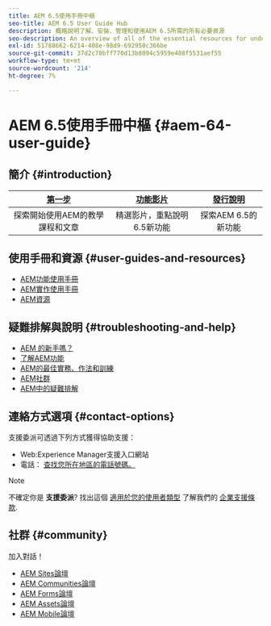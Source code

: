 ```yaml
---
title: AEM 6.5使用手冊中樞
seo-title: AEM 6.5 User Guide Hub
description: 概略說明了解、安裝、管理和使用AEM 6.5所需的所有必要資源
seo-description: An overview of all of the essential resources for understanding, installing, managing, and using AEM 6.5
exl-id: 51788662-6214-408e-98d9-692950c366be
source-git-commit: 37d2c70bff770d13b8094c5959e488f5531aef55
workflow-type: tm+mt
source-wordcount: '214'
ht-degree: 7%

---
```


# AEM 6.5使用手冊中樞 {#aem-64-user-guide}

## 簡介 {#introduction}

| [第一步](https://helpx.adobe.com/tw/experience-manager/get-started.html) | [功能影片](https://helpx.adobe.com/experience-manager/kt/index/aem-6-5-videos.html) | [發行說明](https://helpx.adobe.com/tw/experience-manager/6-5/release-notes.html) |
|:-:|:-:|:-:|
| 探索開始使用AEM的教學課程和文章 | 精選影片，重點說明6.5新功能 | 探索AEM 6.5的新功能 |

## 使用手冊和資源 {#user-guides-and-resources}

* [AEM功能使用手冊](capabilities.md)
* [AEM實作使用手冊](implementation.md)
* [AEM資源](resources.md)

## 疑難排解與說明 {#troubleshooting-and-help}

* [AEM 的新手嗎？](new.md)
* [了解AEM功能](learn.md)
* [AEM的最佳實務、作法和訓練](best-practice.md)
* [AEM社群](community.md)
* [AEM中的疑難排解](troubleshooting.md)

## 連絡方式選項 {#contact-options}

支援委派可透過下列方式獲得協助支援：

* Web:Experience Manager支援入口網站
* 電話： [查找您所在地區的電話號碼。](https://helpx.adobe.com/contact/dma-external/DMACustomeCareRegionalPhoneNumbers.html)

>[!NOTE]
>
>不確定你是 **支援委派**? 找出這個 [適用於您的使用者類型](https://helpx.adobe.com/experience-cloud/supported-users.html) 了解我們的 [企業支援條款](https://helpx.adobe.com/support/programs/enterprise-support-terms.html).

## 社群 {#community}

加入對話！

* [AEM Sites論壇](https://help-forums.adobe.com/content/adobeforums/en/experience-manager-forum/adobe-experience-manager.html)
* [AEM Communities論壇](https://help-forums.adobe.com/content/adobeforums/en/experience-manager-forum/aem-communities.html)
* [AEM Forms論壇](https://help-forums.adobe.com/content/adobeforums/en/experience-manager-forum/aem-forms.html)
* [AEM Assets論壇](https://help-forums.adobe.com/content/adobeforums/en/experience-manager-forum/aem-assets.html)
* [AEM Mobile論壇](https://forums.adobe.com/community/experiencemanagermobile)

